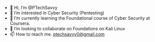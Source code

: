 - 👋 Hi, I’m @PTechSavvy
- 👀 I’m interested in Cyber Security (Pentesting)
- 🌱 I’m currently learning the Foundational course of Cyber Security at Coursera.
- 💞️ I’m looking to collaborate on Foundations on Kali Linux 
- 📫 How to reach me. ptechsavvy0@gmail.com

<!---
PTechSavvy/PTechSavvy is a ✨ special ✨ repository because its `README.md` (this file) appears on your GitHub profile.
You can click the Preview link to take a look at your changes.
--->
